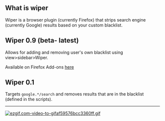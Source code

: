 ## What is wiper

Wiper is a browser plugin (currently Firefox) that strips search engine (currently Google) results based on your custom blacklist.


## Wiper 0.9 (beta- latest)
Allows for adding and removing user's own blacklist using view>sidebar>Wiper.

Available on Firefox Add-ons [here](https://addons.mozilla.org/en-US/firefox/addon/wiper/)

## Wiper 0.1

Targets `google.*/search` and removes results that are in the blacklist (defined in the scripts).

____
[![ezgif.com-video-to-gifaf59576bcc3360ff.gif](https://s7.gifyu.com/images/ezgif.com-video-to-gifaf59576bcc3360ff.gif)](https://gifyu.com/image/n0bP)
